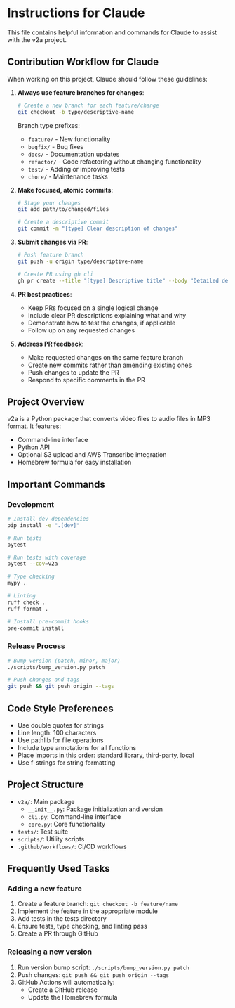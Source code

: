 # Instructions for Claude

This file contains helpful information and commands for Claude to assist with the v2a project.

## Contribution Workflow for Claude

When working on this project, Claude should follow these guidelines:

1. **Always use feature branches for changes**:
   ```bash
   # Create a new branch for each feature/change
   git checkout -b type/descriptive-name
   ```
   
   Branch type prefixes:
   - `feature/` - New functionality
   - `bugfix/` - Bug fixes
   - `docs/` - Documentation updates
   - `refactor/` - Code refactoring without changing functionality
   - `test/` - Adding or improving tests
   - `chore/` - Maintenance tasks

2. **Make focused, atomic commits**:
   ```bash
   # Stage your changes
   git add path/to/changed/files
   
   # Create a descriptive commit
   git commit -m "[type] Clear description of changes"
   ```

3. **Submit changes via PR**:
   ```bash
   # Push feature branch
   git push -u origin type/descriptive-name
   
   # Create PR using gh cli
   gh pr create --title "[type] Descriptive title" --body "Detailed description"
   ```

4. **PR best practices**:
   - Keep PRs focused on a single logical change
   - Include clear PR descriptions explaining what and why
   - Demonstrate how to test the changes, if applicable
   - Follow up on any requested changes

5. **Address PR feedback**:
   - Make requested changes on the same feature branch
   - Create new commits rather than amending existing ones
   - Push changes to update the PR
   - Respond to specific comments in the PR

## Project Overview
v2a is a Python package that converts video files to audio files in MP3 format. It features:
- Command-line interface
- Python API
- Optional S3 upload and AWS Transcribe integration
- Homebrew formula for easy installation

## Important Commands

### Development

```bash
# Install dev dependencies
pip install -e ".[dev]"

# Run tests
pytest

# Run tests with coverage
pytest --cov=v2a

# Type checking
mypy .

# Linting
ruff check .
ruff format .

# Install pre-commit hooks
pre-commit install
```

### Release Process

```bash
# Bump version (patch, minor, major)
./scripts/bump_version.py patch

# Push changes and tags
git push && git push origin --tags
```

## Code Style Preferences

- Use double quotes for strings
- Line length: 100 characters
- Use pathlib for file operations
- Include type annotations for all functions
- Place imports in this order: standard library, third-party, local
- Use f-strings for string formatting

## Project Structure

- `v2a/`: Main package
  - `__init__.py`: Package initialization and version
  - `cli.py`: Command-line interface
  - `core.py`: Core functionality
- `tests/`: Test suite
- `scripts/`: Utility scripts
- `.github/workflows/`: CI/CD workflows

## Frequently Used Tasks

### Adding a new feature

1. Create a feature branch: `git checkout -b feature/name`
2. Implement the feature in the appropriate module
3. Add tests in the tests directory
4. Ensure tests, type checking, and linting pass
5. Create a PR through GitHub

### Releasing a new version

1. Run version bump script: `./scripts/bump_version.py patch`
2. Push changes: `git push && git push origin --tags`
3. GitHub Actions will automatically:
   - Create a GitHub release
   - Update the Homebrew formula